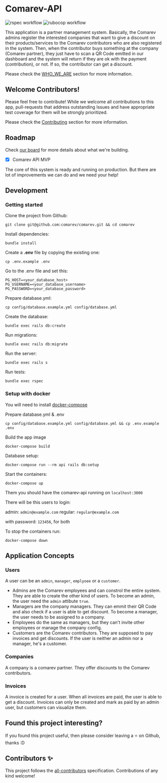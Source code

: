# Comarev-API

![rspec workflow](https://github.com/belgamo/comarev/actions/workflows/rspec.yml/badge.svg)
![rubocop workflow](https://github.com/belgamo/comarev/actions/workflows/rubocop.yml/badge.svg)

<!-- ALL-CONTRIBUTORS-BADGE:START - Do not remove or modify this section -->
<!-- ALL-CONTRIBUTORS-BADGE:END -->

This application is a partner management system. Basically, the Comarev admins register the interested companies that want to give a discount on their products/services to the Comarev contributors who are also registered in the system. Then, when the contributor buys something at the company (Comarev partner), they just have to scan a QR Code emitted in our dashboard and the system will return if they are ok with the payment (contribution), or not. If so, the contributor can get a discount.

Please check the [WHO_WE_ARE](WHO_WE_ARE.md) section for more information.

## Welcome Contributors!

Please feel free to contribute! While we welcome all contributions to this app, pull-requests that address outstanding Issues and have appropriate test coverage for them will be strongly prioritized.

Please check the [Contributing](CONTRIBUTING.md) section for more information.

## Roadmap

Check [our board](https://github.com/comarev/comarev/projects/1) for more details about what we're building.

- [x] Comarev API MVP

The core of this system is ready and running on production. But there are lot of improvements we can do and we need your help!

## Development

### Getting started

Clone the project from Github:

    git clone git@github.com:comarev/comarev.git && cd comarev

Install dependencies:

    bundle install

Create a **.env** file by copying the existing one:

    cp .env.example .env

Go to the .env file and set this:

```
PG_HOST=<your_database_host>
PG_USERNAME=<your_database_username>
PG_PASSWORD=<your_database_password>
```

Prepare database.yml:

    cp config/database.example.yml config/database.yml

Create the database:

    bundle exec rails db:create

Run migrations:

    bundle exec rails db:migrate

Run the server:

    bundle exec rails s

Run tests:

    bundle exec rspec

### Setup with docker

You will need to install [docker-compose](https://docs.docker.com/compose/install/)

Prepare database.yml & .env

    cp config/database.example.yml config/database.yml && cp .env.example .env

Build the app image

    docker-compose build

Database setup:

    docker-compose run --rm api rails db:setup

Start the containers:

    docker-compose up

Them you should have the comarev-api running on `localhost:3000`

There will be this users to login:

admin: `admin@example.com`
regular: `regular@example.com`

with password: `123456`, for both

To stop the containers run:

    docker-compose down

## Application Concepts

### Users

A user can be an `admin`, `manager`, `emplyoee` or a `customer`.

- Admins are the Comarev employees and can constrol the entire system. They are able to create the other kind of users. To become an admin, the user need the `admin` attibute `true`.
- Managers are the company managers. They can emmit their QR Code and also check if a user is able to get discount. To become a manager, the user needs to be assigned to a company.
- Employees do the same as managers, but they can't invite other employees or manage the company config.
- Customers are the Comarev contributors. They are supposed to pay invoices and get discounts. If the user is neither an admin nor a manager, he's a customer.

### Companies

A company is a comarev partner. They offer discounts to the Comarev contributors.

### Invoices

A invoice is created for a user. When all invoices are paid, the user is able to get a discount. Invoices can only be created and mark as paid by an admin user, but customers can visualize them.

## Found this project interesting?

If you found this project useful, then please consider leaving a :star: on Github, thanks :D

## Contributors ✨

<!-- ALL-CONTRIBUTORS-LIST:START - Do not remove or modify this section -->
<!-- ALL-CONTRIBUTORS-LIST:END -->

This project follows the [all-contributors](https://github.com/all-contributors/all-contributors) specification. Contributions of any kind welcome!
